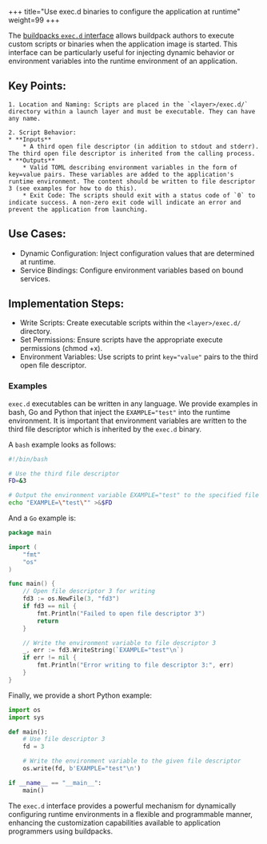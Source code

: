 +++
title="Use exec.d binaries to configure the application at runtime"
weight=99
+++

<!--more-->

The [buildpacks `exec.d` interface](https://github.com/buildpacks/spec/blob/main/buildpack.md#execd) allows buildpack authors to execute custom scripts or binaries when the application image is started. This interface can be particularly useful for injecting dynamic behavior or environment variables into the runtime environment of an application.

## Key Points:

    1. Location and Naming: Scripts are placed in the `<layer>/exec.d/` directory within a launch layer and must be executable. They can have any name.

    2. Script Behavior:
    * **Inputs**
        * A third open file descriptor (in addition to stdout and stderr).  The third open file descriptor is inherited from the calling process.
    * **Outputs**
        * Valid TOML describing environment variables in the form of key=value pairs. These variables are added to the application's runtime environment. The content should be written to file descriptor 3 (see examples for how to do this).
        * Exit Code: The scripts should exit with a status code of `0` to indicate success. A non-zero exit code will indicate an error and prevent the application from launching.

## Use Cases:
* Dynamic Configuration: Inject configuration values that are determined at runtime.
* Service Bindings: Configure environment variables based on bound services.

## Implementation Steps:
* Write Scripts: Create executable scripts within the `<layer>/exec.d/` directory.
* Set Permissions: Ensure scripts have the appropriate execute permissions (chmod +x).
* Environment Variables: Use scripts to print `key="value"` pairs to the third open file descriptor.

### Examples

`exec.d` executables can be written in any language.  We provide examples in bash, Go and Python that inject the `EXAMPLE="test"` into the runtime environment.  It is important that environment variables are written to the third file descriptor which is inherited by the `exec.d` binary.

A `bash` example looks as follows:
```bash
#!/bin/bash

# Use the third file descriptor
FD=&3

# Output the environment variable EXAMPLE="test" to the specified file descriptor
echo "EXAMPLE=\"test\"" >&$FD
```

And a `Go` example is:
```Go
package main

import (
	"fmt"
	"os"
)

func main() {
	// Open file descriptor 3 for writing
	fd3 := os.NewFile(3, "fd3")
	if fd3 == nil {
		fmt.Println("Failed to open file descriptor 3")
		return
	}

	// Write the environment variable to file descriptor 3
	_, err := fd3.WriteString(`EXAMPLE="test"\n`)
	if err != nil {
		fmt.Println("Error writing to file descriptor 3:", err)
	}
}
```
Finally, we provide a short Python example:
```Python
import os
import sys

def main():
    # Use file descriptor 3
    fd = 3

    # Write the environment variable to the given file descriptor
    os.write(fd, b'EXAMPLE="test"\n')

if __name__ == "__main__":
    main()
```

The `exec.d` interface provides a powerful mechanism for dynamically configuring runtime environments in a flexible and programmable manner, enhancing the customization capabilities available to application programmers using buildpacks.